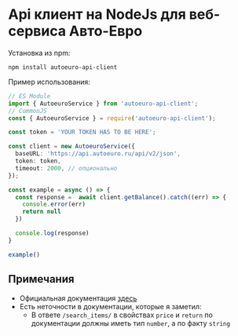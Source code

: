 # Api клиент на NodeJs для веб-сервиса Авто-Евро

Установка из npm:
```shell
npm install autoeuro-api-client
```

Пример использования:
```ts --пример использования
// ES Module
import { AutoeuroService } from 'autoeuro-api-client';
// CommonJS
const { AutoeuroService } = require('autoeuro-api-client');

const token = 'YOUR TOKEN HAS TO BE HERE';

const client = new AutoeuroService({
  baseURL: 'https://api.autoeuro.ru/api/v2/json',
  token: token,
  timeout: 2000, // опционально
});

const example = async () => {
  const response =  await client.getBalance().catch((err) => {
    console.error(err)
    return null
  })

  console.log(response)
}

example()
```

## Примечания
- Официальная документация [здесь](https://api.autoeuro.ru/doc/v2)
- Есть неточности в документации, которые я заметил:
  - В ответе `/search_items/` в свойствах `price` и `return` по документации должны иметь тип `number`, а по факту `string`